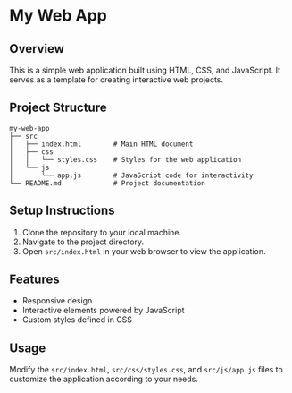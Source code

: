 # My Web App

## Overview
This is a simple web application built using HTML, CSS, and JavaScript. It serves as a template for creating interactive web projects.

## Project Structure
```
my-web-app
├── src
│   ├── index.html        # Main HTML document
│   ├── css
│   │   └── styles.css    # Styles for the web application
│   └── js
│       └── app.js        # JavaScript code for interactivity
└── README.md             # Project documentation
```

## Setup Instructions
1. Clone the repository to your local machine.
2. Navigate to the project directory.
3. Open `src/index.html` in your web browser to view the application.

## Features
- Responsive design
- Interactive elements powered by JavaScript
- Custom styles defined in CSS

## Usage
Modify the `src/index.html`, `src/css/styles.css`, and `src/js/app.js` files to customize the application according to your needs.